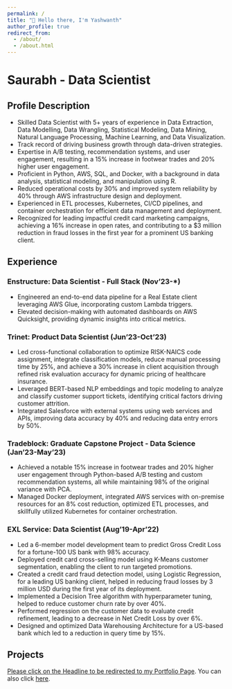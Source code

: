 ```yaml
---
permalink: /
title: "👋 Hello there, I'm Yashwanth"
author_profile: true
redirect_from: 
  - /about/
  - /about.html
---
```


# Saurabh - Data Scientist

## Profile Description

- Skilled Data Scientist with 5+ years of experience in Data Extraction, Data Modelling, Data Wrangling, Statistical Modeling, Data Mining, Natural Language Processing, Machine Learning, and Data Visualization.
- Track record of driving business growth through data-driven strategies.
- Expertise in A/B testing, recommendation systems, and user engagement, resulting in a 15% increase in footwear trades and 20% higher user engagement.
- Proficient in Python, AWS, SQL, and Docker, with a background in data analysis, statistical modeling, and manipulation using R.
- Reduced operational costs by 30% and improved system reliability by 40% through AWS infrastructure design and deployment.
- Experienced in ETL processes, Kubernetes, CI/CD pipelines, and container orchestration for efficient data management and deployment.
- Recognized for leading impactful credit card marketing campaigns, achieving a 16% increase in open rates, and contributing to a $3 million reduction in fraud losses in the first year for a prominent US banking client.

## Experience

### Enstructure: Data Scientist - Full Stack (Nov’23-*)
- Engineered an end-to-end data pipeline for a Real Estate client leveraging AWS Glue, incorporating custom Lambda triggers.
- Elevated decision-making with automated dashboards on AWS Quicksight, providing dynamic insights into critical metrics.

### Trinet: Product Data Scientist (Jun’23-Oct’23)
- Led cross-functional collaboration to optimize RISK-NAICS code assignment, integrate classification models, reduce manual processing time by 25%, and achieve a 30% increase in client acquisition through refined risk evaluation accuracy for dynamic pricing of healthcare insurance.
- Leveraged BERT-based NLP embeddings and topic modeling to analyze and classify customer support tickets, identifying critical factors driving customer attrition.
- Integrated Salesforce with external systems using web services and APIs, improving data accuracy by 40% and reducing data entry errors by 50%.

### Tradeblock: Graduate Capstone Project - Data Science (Jan’23-May’23)
- Achieved a notable 15% increase in footwear trades and 20% higher user engagement through Python-based A/B testing and custom recommendation systems, all while maintaining 98% of the original variance with PCA.
- Managed Docker deployment, integrated AWS services with on-premise resources for an 8% cost reduction, optimized ETL processes, and skillfully utilized Kubernetes for container orchestration.

### EXL Service: Data Scientist (Aug’19-Apr’22)
- Led a 6-member model development team to predict Gross Credit Loss for a fortune-100 US bank with 98% accuracy.
- Deployed credit card cross-selling model using K-Means customer segmentation, enabling the client to run targeted promotions.
- Created a credit card fraud detection model, using Logistic Regression, for a leading US banking client, helped in reducing fraud losses by 3 million USD during the first year of its deployment.
- Implemented a Decision Tree algorithm with hyperparameter tuning, helped to reduce customer churn rate by over 40%.
- Performed regression on the customer data to evaluate credit refinement, leading to a decrease in Net Credit Loss by over 6%.
- Designed and optimized Data Warehousing Architecture for a US-based bank which led to a reduction in query time by 15%.

## Projects

[Please click on the Headline to be redirected to my Portfolio Page](https://www.example.com). You can also click [here](https://www.example.com).
